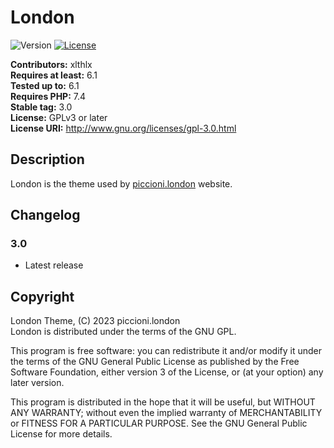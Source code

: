 # London

![Version](https://img.shields.io/badge/version-3.0.0-blueviolet) [![License](https://img.shields.io/badge/license-GPL_v3%2B-blueviolet)](https://github.com/xlthlx/piccioni.london/blob/main/LICENSE)


**Contributors:** xlthlx \
**Requires at least:** 6.1 \
**Tested up to:** 6.1 \
**Requires PHP:** 7.4 \
**Stable tag:** 3.0 \
**License:** GPLv3 or later \
**License URI:** http://www.gnu.org/licenses/gpl-3.0.html

## Description

London is the theme used by [piccioni.london](https://piccioni.london) website.

## Changelog

### 3.0

* Latest release

## Copyright

London Theme, (C) 2023 piccioni.london \
London is distributed under the terms of the GNU GPL.

This program is free software: you can redistribute it and/or modify
it under the terms of the GNU General Public License as published by
the Free Software Foundation, either version 3 of the License, or
(at your option) any later version.

This program is distributed in the hope that it will be useful,
but WITHOUT ANY WARRANTY; without even the implied warranty of
MERCHANTABILITY or FITNESS FOR A PARTICULAR PURPOSE. See the
GNU General Public License for more details.
